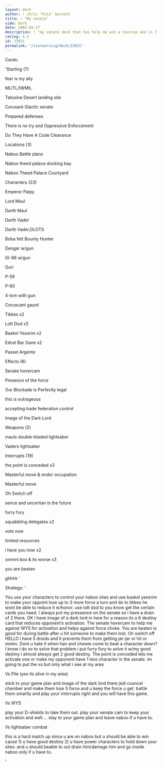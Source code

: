 ```yaml
---
layout: deck
author: ! chris "Putz" burnett
title: ! "My senate"
side: Dark
date: 2002-04-27
description: ! "my senate deck that has help me win a tournie and is 7-3 in tournie play"
rating: 4.5
id: 23021
permalink: "/starwarsccg/deck/23021"
---
```

Cards: 

'Starting (7) 

fear is my ally 

MLITL/IWMIL 

Tatooine Desert landing site 

Corusant Glactic senate 

Prepared defenses 

There is no try and Oppressive Enforcement 

Do They Have A Code Clearance


Locations (3) 

Naboo Battle plans 

Naboo theed palace docking bay 

Naboo Theed Palace Courtyard 


Characters (23) 

Emperor Palpy 

Lord Maul 

Darth Maul 

Darth Vader 

Darth Vader,DLOTS 

Boba fett Bounty Hunter 

Dengar w/gun 

IG-88 w/gun 

Guri 

P-59 

P-60 

4-lom with gun 

Coruscant gaurd

Tikkes x2 

Lott Dod x3 

Baskol Yessrim x2

Edcel Bar Gane x2

Passel Argente


Effects (6) 

Senate hovercam 

Presence of the force

Our Blockade is Perfectly legal 

this is outrageous 

accepting trade federation control 

Image of the Dark Lord


Weapons (2) 

mauls double-bladed lightsaber 

Vaders lightsaber 


Interrupts (19) 

the point is conceded x3

Masterful move & endor occupation 

Masterful move

Oh Switch off

sence and uncertian is the future

furry fury

squabbling delegates x2 

vote now 

limited resources 

i have you now x2

ommni box & its worse x3 

you are beaten 

ghhhk  '

Strategy: '

You use your characters to control your naboo sites and use baskol yeesrim to make your oppoint lose up to 3 more force a turn and do to tikkes he wont be able to reduce it w/honor. use lott dod to you know get the certain cards you need. I always put my pressence on the senate so i have a drain of 2 there. OK i have image of a dark lord in here for a reason its a 6 destiny card that reduces opponent’s activation. The senate hovercam to help me against WYS for activation and helps against force choke. You are beaten is good for during battle after u hit someone to make them lost. Oh switch off HELLO i have 5 droids and it prevents them from getting jar-jar or hit or stolen. Dont u hate it when han and chewie come to beat a character down? I know i do so to solve that problem i put furry fury to solve it w/my good destiny i almost always get 2 good destiny. The point is conceded lets me activate one or make my opponent have 1 less character in the senate. im going to put the vs but only what i see at my area


Vs Pile (yes its alive in my area)

stick to your game plan and image of the dark lord there jedi councel chamber and make them lose 5 force and u keep the force u get. battle them smartly and play your interrupts right and you will have this game.


Vs WYS

play your D-shields to take them out. play your senate cam to keep your activation and well.... stay to your game plan and leave naboo if u have to.


Vs lightsaber combat

this is a hard match up since u are on naboo but u should be able to win cause 1) u have good destiny 2) u have power characters to hold down your sites. and u should beable to out drain him/damage him and go inside naboo only if u have to.

'
